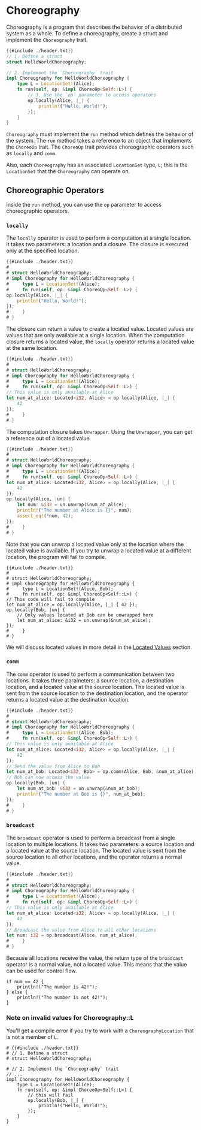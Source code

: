 # Choreography

Choreography is a program that describes the behavior of a distributed system as a whole. To define a choreography, create a struct and implement the `Choreography` trait.

```rust
{{#include ./header.txt}}
// 1. Define a struct
struct HelloWorldChoreography;

// 2. Implement the `Choreography` trait
impl Choreography for HelloWorldChoreography {
    type L = LocationSet!(Alice);
    fn run(self, op: &impl ChoreoOp<Self::L>) {
        // 3. Use the `op` parameter to access operators
        op.locally(Alice, |_| {
            println!("Hello, World!");
        });
    }
}
```

`Choreography` must implement the `run` method which defines the behavior of the system. The `run` method takes a reference to an object that implements the `ChoreoOp` trait. The `ChoreoOp` trait provides choreographic operators such as `locally` and `comm`.

Also, each `Choreography` has an associated `LocationSet` type, `L`; this is the `LocationSet` that the `Choreography` can operate on.

## Choreographic Operators

Inside the `run` method, you can use the `op` parameter to access choreographic operators.

### `locally`

The `locally` operator is used to perform a computation at a single location. It takes two parameters: a location and a closure. The closure is executed only at the specified location.

```rust
{{#include ./header.txt}}
#
# struct HelloWorldChoreography;
# impl Choreography for HelloWorldChoreography {
#     type L = LocationSet!(Alice);
#     fn run(self, op: &impl ChoreoOp<Self::L>) {
op.locally(Alice, |_| {
    println!("Hello, World!");
});
#     }
# }
```

The closure can return a value to create a located value. Located values are values that are only available at a single location. When the computation closure returns a located value, the `locally` operator returns a located value at the same location.

```rust
{{#include ./header.txt}}
#
# struct HelloWorldChoreography;
# impl Choreography for HelloWorldChoreography {
#     type L = LocationSet!(Alice);
#     fn run(self, op: &impl ChoreoOp<Self::L>) {
// This value is only available at Alice
let num_at_alice: Located<i32, Alice> = op.locally(Alice, |_| {
    42
});
#     }
# }
```

The computation closure takes `Unwrapper`. Using the `Unwrapper`, you can get a reference out of a located value.

```rust
{{#include ./header.txt}}
#
# struct HelloWorldChoreography;
# impl Choreography for HelloWorldChoreography {
#     type L = LocationSet!(Alice);
#     fn run(self, op: &impl ChoreoOp<Self::L>) {
let num_at_alice: Located<i32, Alice> = op.locally(Alice, |_| {
    42
});
op.locally(Alice, |un| {
    let num: &i32 = un.unwrap(&num_at_alice);
    println!("The number at Alice is {}", num);
    assert_eq!(*num, 42);
});
#     }
# }
```

Note that you can unwrap a located value only at the location where the located value is available. If you try to unwrap a located value at a different location, the program will fail to compile.

```rust, compile_fail
{{#include ./header.txt}}
#
# struct HelloWorldChoreography;
# impl Choreography for HelloWorldChoreography {
#     type L = LocationSet!(Alice, Bob);
#     fn run(self, op: &impl ChoreoOp<Self::L>) {
// This code will fail to compile
let num_at_alice = op.locally(Alice, |_| { 42 });
op.locally(Bob, |un| {
    // Only values located at Bob can be unwrapped here
    let num_at_alice: &i32 = un.unwrap(&num_at_alice);
});
#     }
# }
```

We will discuss located values in more detail in the [Located Values](./guide-located-values.md) section.

### `comm`

The `comm` operator is used to perform a communication between two locations. It takes three parameters: a source location, a destination location, and a located value at the source location. The located value is sent from the source location to the destination location, and the operator returns a located value at the destination location.

```rust
{{#include ./header.txt}}
#
# struct HelloWorldChoreography;
# impl Choreography for HelloWorldChoreography {
#     type L = LocationSet!(Alice, Bob);
#     fn run(self, op: &impl ChoreoOp<Self::L>) {
// This value is only available at Alice
let num_at_alice: Located<i32, Alice> = op.locally(Alice, |_| {
    42
});
// Send the value from Alice to Bob
let num_at_bob: Located<i32, Bob> = op.comm(Alice, Bob, &num_at_alice);
// Bob can now access the value
op.locally(Bob, |un| {
    let num_at_bob: &i32 = un.unwrap(&num_at_bob);
    println!("The number at Bob is {}", num_at_bob);
});
#     }
# }
```

### `broadcast`

The `broadcast` operator is used to perform a broadcast from a single location to multiple locations. It takes two parameters: a source location and a located value at the source location. The located value is sent from the source location to all other locations, and the operator returns a normal value.

```rust
{{#include ./header.txt}}
#
# struct HelloWorldChoreography;
# impl Choreography for HelloWorldChoreography {
#     type L = LocationSet!(Alice);
#     fn run(self, op: &impl ChoreoOp<Self::L>) {
// This value is only available at Alice
let num_at_alice: Located<i32, Alice> = op.locally(Alice, |_| {
    42
});
// Broadcast the value from Alice to all other locations
let num: i32 = op.broadcast(Alice, num_at_alice);
#     }
# }
```

Because all locations receive the value, the return type of the `broadcast` operator is a normal value, not a located value. This means that the value can be used for control flow.

```rust, ignore
if num == 42 {
    println!("The number is 42!");
} else {
    println!("The number is not 42!");
}
```

### Note on invalid values for Choreography::L

You'll get a compile error if you try to work with a `ChoreographyLocation` that is not a member of `L`.

```rust, compile_fail
# {{#include ./header.txt}}
# // 1. Define a struct
# struct HelloWorldChoreography;

# // 2. Implement the `Choreography` trait
// ...
impl Choreography for HelloWorldChoreography {
    type L = LocationSet!(Alice);
    fn run(self, op: &impl ChoreoOp<Self::L>) {
        // this will fail
        op.locally(Bob, |_| {
            println!("Hello, World!");
        });
    }
}
```

